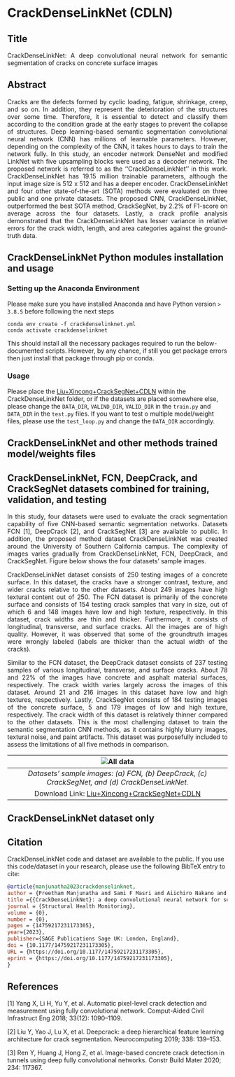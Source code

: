 # CrackDenseLinkNet (CDLN)
## Title
<p align="justify"> CrackDenseLinkNet: A deep convolutional neural network for semantic segmentation of cracks on concrete surface images </p>

## Abstract
<p align="justify">
Cracks are the defects formed by cyclic loading, fatigue, shrinkage, creep, and so on. In addition, they represent the deterioration of the structures over some time. Therefore, it is essential to detect and classify them according to the condition grade at the early stages to prevent the collapse of structures. Deep learning-based semantic segmentation convolutional neural network (CNN) has millions of learnable parameters. However, depending on the complexity of the CNN, it takes hours to days to train the network fully. In this study, an encoder network DenseNet and modified LinkNet with five upsampling blocks were used as a decoder network. The proposed network is referred to as the ‘‘CrackDenseLinkNet’’ in this work. CrackDenseLinkNet has 19.15 million trainable parameters, although the input image size is 512 x 512 and has a deeper encoder. CrackDenseLinkNet and four other state-of-the-art (SOTA) methods were evaluated on three public and one private datasets. The proposed CNN, CrackDenseLinkNet, outperformed the best SOTA method, CrackSegNet, by 2.2% of F1-score on average across the four datasets. Lastly, a crack profile analysis demonstrated that the CrackDenseLinkNet has lesser variance in relative errors for the crack width, length, and area categories against the ground-truth data.
</p>

## CrackDenseLinkNet Python modules installation and usage
### Setting up the Anaconda Environment

Please make sure you have installed Anaconda and have Python version `> 3.8.5` before following the next steps

```shell
conda env create -f crackdenselinknet.yml
conda activate crackdenselinknet
```

This should install all the necessary packages required to run the below-documented scripts. However, by any chance, if still you get package errors then just install that package through pip or conda.

### Usage
Please place the [Liu+Xincong+CrackSegNet+CDLN](https://1drv.ms/f/s!AqjW7B7BO7JJgYFAAz4d-8xCQIseKQ?e=YRBszp) within the CrackDenseLinkNet folder, or if the datasets are placed somewhere else, please change the `DATA_DIR`, `VALIND_DIR`, `VALID_DIR` in the `train.py` and  `DATA_DIR` in the `test.py` files. If you want to test o multiple model/weight files, please use the `test_loop.py` and change the `DATA_DIR` accordingly.

## CrackDenseLinkNet and other methods trained model/weights files


## CrackDenseLinkNet, FCN, DeepCrack, and CrackSegNet datasets combined for training, validation, and testing
<p align="justify">
In this study, four datasets were used to evaluate the crack segmentation capability of five CNN-based semantic segmentation networks. Datasets FCN [1], DeepCrack [2], and CrackSegNet [3] are available to public. In addition, the proposed method dataset CrackDenseLinkNet was created around the University of Southern California campus. The complexity of images varies gradually from CrackDenseLinkNet, FCN, DeepCrack, and CrackSegNet. Figure below shows the four datasets’ sample images. 
</p>

<p align="justify">
CrackDenseLinkNet dataset consists of 250 testing images of a concrete surface. In this dataset, the cracks have a stronger contrast, texture, and wider cracks relative to the other datasets. About 249 images have high textural content out of 250. The FCN dataset is primarily of the concrete surface and consists of 154 testing crack samples that vary in size, out of which 6 and 148 images have low and high texture, respectively. In this dataset, crack widths are thin and thicker. Furthermore, it consists of longitudinal, transverse, and surface cracks. All the images are of high quality. However, it was observed that some of the groundtruth images were wrongly labeled (labels are thicker than the actual width of the cracks). 
</p>

<p align="justify">
Similar to the FCN dataset, the DeepCrack dataset consists of 237 testing samples of various longitudinal, transverse, and surface cracks. About 78 and 22% of the images have concrete and asphalt material surfaces, respectively. The crack width varies largely across the images of this dataset. Around 21 and 216 images in this dataset have low and high textures, respectively. Lastly, CrackSegNet consists of 184 testing images of the concrete surface, 5 and 179 images of low and high texture, respectively. The crack width of this dataset is relatively thinner compared to the other datasets. This is the most challenging dataset to train the semantic segmentation CNN methods, as it contains highly blurry images, textural noise, and paint artifacts. This dataset was purposefully included to assess the limitations of all five methods in comparison.
</p>

| ![All data](https://github.com/preethamam/CrackDenseLinkNet-DeepLearning-CrackSegmentation/assets/28588878/3b2c953f-e499-434f-9bfb-0ea701ecd9a7) | 
|:--:| 
| *Datasets’ sample images: (a) FCN, (b) DeepCrack, (c) CrackSegNet, and (d) CrackDenseLinkNet.* |
| Download Link: [Liu+Xincong+CrackSegNet+CDLN](https://1drv.ms/f/s!AqjW7B7BO7JJgYFAAz4d-8xCQIseKQ?e=YRBszp)  |
## CrackDenseLinkNet dataset only

## Citation
CrackDenseLinkNet code and dataset are available to the public. If you use this code/dataset in your research, please use the following BibTeX entry to cite:
```bibtex
@article{manjunatha2023crackdenselinknet,
author = {Preetham Manjunatha and Sami F Masri and Aiichiro Nakano and Landon Carter Wellford},
title ={{CrackDenseLinkNet}: a deep convolutional neural network for semantic segmentation of cracks on concrete surface images},
journal = {Structural Health Monitoring},
volume = {0},
number = {0},
pages = {14759217231173305},
year={2023},
publisher={SAGE Publications Sage UK: London, England},
doi = {10.1177/14759217231173305},
URL = {https://doi.org/10.1177/14759217231173305},
eprint = {https://doi.org/10.1177/14759217231173305},
}
```

## References
<a id="1">[1]</a> Yang X, Li H, Yu Y, et al. Automatic pixel-level crack detection and measurement using fully convolutional network. Comput-Aided Civil Infrastruct Eng 2018; 33(12): 1090–1109.

<a id="2">[2]</a> Liu Y, Yao J, Lu X, et al. Deepcrack: a deep hierarchical feature learning architecture for crack segmentation. Neurocomputing 2019; 338: 139–153.

<a id="3">[3]</a> Ren Y, Huang J, Hong Z, et al. Image-based concrete crack detection in tunnels using deep fully convolutional networks. Constr Build Mater 2020; 234: 117367.
